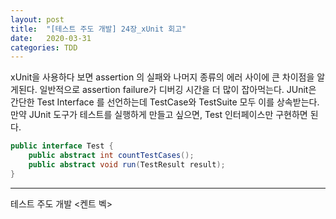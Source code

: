 ```yaml
---
layout: post
title:  "[테스트 주도 개발] 24장_xUnit 회고"
date:   2020-03-31
categories: TDD
---
```


xUnit을 사용하다 보면 assertion 의 실패와 나머지 종류의 에러 사이에 큰 차이점을 알게된다. 일반적으로 assertion failure가 디버깅 시간을 더 많이 잡아먹는다.
JUnit은 간단한 Test Interface 를 선언하는데 TestCase와 TestSuite 모두 이를 상속받는다. 만약 JUnit 도구가 테스트를 실행하게 만들고 싶으면, Test 인터페이스만 구현하면 된다.

```java
public interface Test {
	public abstract int countTestCases();
	public abstract void run(TestResult result);
}
```

---

테스트 주도 개발 <켄트 벡>
